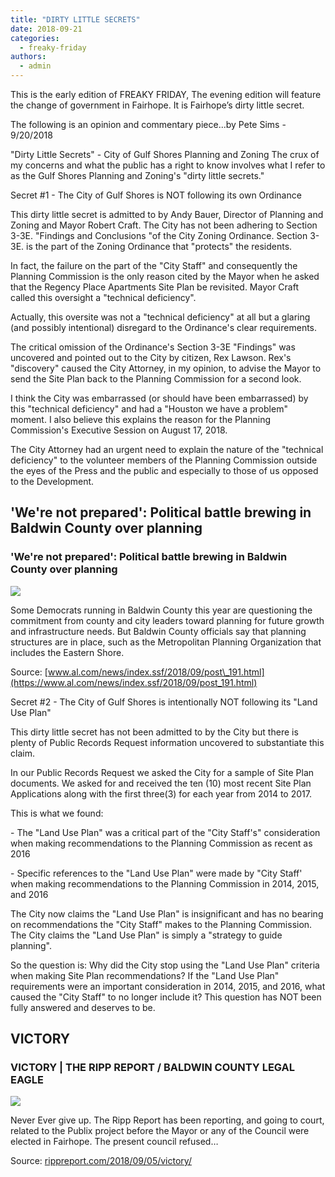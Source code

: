```yaml
---
title: "DIRTY LITTLE SECRETS"
date: 2018-09-21
categories: 
  - freaky-friday
authors: 
  - admin
---
```


This is the early edition of FREAKY FRIDAY, The evening edition will feature the change of government in Fairhope. It is Fairhope’s dirty little secret.

The following is an opinion and commentary piece...by Pete Sims - 9/20/2018

"Dirty Little Secrets" - City of Gulf Shores Planning and Zoning The crux of my concerns and what the public has a right to know involves what I refer to as the Gulf Shores Planning and Zoning's "dirty little secrets."

Secret #1 - The City of Gulf Shores is NOT following its own Ordinance

This dirty little secret is admitted to by Andy Bauer, Director of Planning and Zoning and Mayor Robert Craft. The City has not been adhering to Section 3-3E. "Findings and Conclusions "of the City Zoning Ordinance. Section 3-3E. is the part of the Zoning Ordinance that "protects" the residents.

In fact, the failure on the part of the "City Staff" and consequently the Planning Commission is the only reason cited by the Mayor when he asked that the Regency Place Apartments Site Plan be revisited. Mayor Craft called this oversight a "technical deficiency".

Actually, this oversite was not a "technical deficiency" at all but a glaring (and possibly intentional) disregard to the Ordinance's clear requirements.

The critical omission of the Ordinance's Section 3-3E "Findings" was uncovered and pointed out to the City by citizen, Rex Lawson. Rex's "discovery" caused the City Attorney, in my opinion, to advise the Mayor to send the Site Plan back to the Planning Commission for a second look.

I think the City was embarrassed (or should have been embarrassed) by this "technical deficiency" and had a "Houston we have a problem" moment. I also believe this explains the reason for the Planning Commission's Executive Session on August 17, 2018.

The City Attorney had an urgent need to explain the nature of the "technical deficiency" to the volunteer members of the Planning Commission outside the eyes of the Press and the public and especially to those of us opposed to the Development.

## 'We're not prepared': Political battle brewing in Baldwin County over planning

### 'We're not prepared': Political battle brewing in Baldwin County over planning

![](https://expo.advance.net/img/84274cf668/width960/1b1_daphnecouncilsept17.jpeg)

Some Democrats running in Baldwin County this year are questioning the commitment from county and city leaders toward planning for future growth and infrastructure needs. But Baldwin County officials say that planning structures are in place, such as the Metropolitan Planning Organization that includes the Eastern Shore.

Source: [www.al.com/news/index.ssf/2018/09/post\_191.html](https://www.al.com/news/index.ssf/2018/09/post_191.html)

Secret #2 - The City of Gulf Shores is intentionally NOT following its "Land Use Plan"

This dirty little secret has not been admitted to by the City but there is plenty of Public Records Request information uncovered to substantiate this claim.

In our Public Records Request we asked the City for a sample of Site Plan documents. We asked for and received the ten (10) most recent Site Plan Applications along with the first three(3) for each year from 2014 to 2017.

This is what we found:

\- The "Land Use Plan" was a critical part of the "City Staff's" consideration when making recommendations to the Planning Commission as recent as 2016

\- Specific references to the "Land Use Plan" were made by "City Staff' when making recommendations to the Planning Commission in 2014, 2015, and 2016

The City now claims the "Land Use Plan" is insignificant and has no bearing on recommendations the "City Staff" makes to the Planning Commission. The City claims the "Land Use Plan" is simply a "strategy to guide planning".

So the question is: Why did the City stop using the "Land Use Plan" criteria when making Site Plan recommendations? If the "Land Use Plan" requirements were an important consideration in 2014, 2015, and 2016, what caused the "City Staff" to no longer include it? This question has NOT been fully answered and deserves to be.

## VICTORY

### VICTORY | THE RIPP REPORT / BALDWIN COUNTY LEGAL EAGLE

![](https://cdn.rippreport.com/wp-content/uploads/2018/09/Confetti_5879576562.jpg)

Never Ever give up. The Ripp Report has been reporting, and going to court, related to the Publix project before the Mayor or any of the Council were elected in Fairhope. The present council refused…

Source: [rippreport.com/2018/09/05/victory/](https://rippreport.com/victory/)
